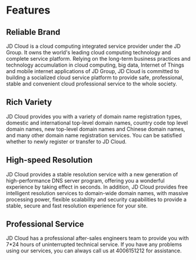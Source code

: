 # Features
## Reliable Brand
JD Cloud is a cloud computing integrated service provider under the JD Group. It owns the world's leading cloud computing technology and complete service platform. Relying on the long-term business practices and technology accumulation in cloud computing, big data, Internet of Things and mobile internet applications of JD Group, JD Cloud is committed to building a socialized cloud service platform to provide safe, professional, stable and convenient cloud professional service to the whole society.

## Rich Variety
JD Cloud provides you with a variety of domain name registration types, domestic and international top-level domain names, country code top level domain names, new top-level domain names and Chinese domain names, and many other domain name registration services. You can be satisfied whether to newly register or transfer to JD Cloud.

## High-speed Resolution
JD Cloud provides a stable resolution service with a new generation of high-performance DNS server program, offering you a wonderful experience by taking effect in seconds. In addition, JD Cloud provides free intelligent resolution services to domain-wide domain names, with massive processing power, flexible scalability and security capabilities to provide a stable, secure and fast resolution experience for your site.

## Professional Service
JD Cloud has a professional after-sales engineers team to provide you with 7*24 hours of uninterrupted technical service. If you have any problems using our services, you can always call us at 4006151212 for assistance.
